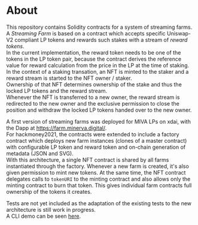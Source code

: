 # About

This repository contains Solidity contracts for a system of streaming farms.  
A _Streaming Farm_ is based on a contract which accepts specific Uniswap-V2 compliant LP tokens and rewards such stakes with a stream of _reward tokens_.  
In the current implementation, the reward token needs to be one of the tokens in the LP token pair, because the contract derives the reference value for reward calculation from the price in the LP at the time of staking.  
In the context of a staking transation, an NFT is minted to the staker and a reward stream is started to the NFT owner / staker.  
Ownership of that NFT determines ownership of the stake and thus the locked LP tokens and the reward stream.  
Whenever the NFT is transferred to a new owner, the reward stream is redirected to the new owner and the exclusive permission to close the position and withdraw the locked LP tokens handed over to the new owner.

A first version of streaming farms was deployed for MIVA LPs on xdai, with the Dapp at https://farm.minerva.digital/.  
For hackmoney2021, the contracts were extended to include a factory contract which deploys new farm instances (clones of a master contract) with configurable LP token and reward token and on-chain generation of metadata (JSON and SVG).  
With this architecture, a single NFT contract is shared by all farms instantiated through the factory. Whenever a new farm is created, it's also given permission to mint new tokens. At the same time, the NFT contract delegates calls to `tokenURI` to the minting contract and also allows only the minting contract to burn that token. This gives individual farm contracts full ownership of the tokens it creates.

Tests are not yet included as the adaptation of the existing tests to the new architecture is still work in progress.  
A CLI demo can be seen [here](https://youtu.be/YMEG1kiaFAI?t=59).